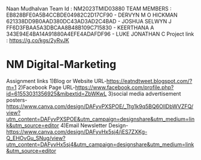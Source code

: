 Naan Mudhalvan Team Id : NM2023TMID03880 
TEAM MEMBERS : EB828BFE0A5B4CCBDE04982C2D17CF90 - DERVYN M O HICKMAN
               621338DD9B0AAD380DC43AD3AD2C4BAD - JOSHUA SELWYN J
               FF6D3FBAA5A3DBCAA8B48B109C715830 - KEERTHANA A
               343E94E4BA14A91880A4EFE4ADAFDF96 - LUKE JONATHAN C 
               Project link : https://g.co/kgs/2yRvJK     
# NM Digital-Marketing
Assignment links 
1)Blog or Website URL-https://eatndtweet.blogspot.com/?m=1 
2)Facebook Page URL-https://www.facebook.com/profile.php?id=61553031356925&mibextid=ZbWKwL
3)social media advertisement posters-https://www.canva.com/design/DAFyvPXSPOE/_Ttg1k9q5BQ6OllDbWVZFQ/view?utm_content=DAFyvPXSPOE&utm_campaign=designshare&utm_medium=link&utm_source=editor
4)Email Newsletter Design-https://www.canva.com/design/DAFyvHx5sj4/jES7ZXKg-Q_EHOvGu_SNug/view?utm_content=DAFyvHx5sj4&utm_campaign=designshare&utm_medium=link&utm_source=editor

